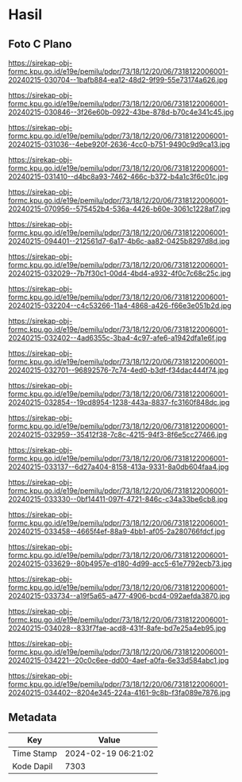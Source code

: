 # Hasil

## Foto C Plano

https://sirekap-obj-formc.kpu.go.id/e19e/pemilu/pdpr/73/18/12/20/06/7318122006001-20240215-030704--1bafb884-ea12-48d2-9f99-55e73174a626.jpg

https://sirekap-obj-formc.kpu.go.id/e19e/pemilu/pdpr/73/18/12/20/06/7318122006001-20240215-030846--3f26e60b-0922-43be-878d-b70c4e341c45.jpg

https://sirekap-obj-formc.kpu.go.id/e19e/pemilu/pdpr/73/18/12/20/06/7318122006001-20240215-031036--4ebe920f-2636-4cc0-b751-9490c9d9ca13.jpg

https://sirekap-obj-formc.kpu.go.id/e19e/pemilu/pdpr/73/18/12/20/06/7318122006001-20240215-031410--d4bc8a93-7462-466c-b372-b4a1c3f6c01c.jpg

https://sirekap-obj-formc.kpu.go.id/e19e/pemilu/pdpr/73/18/12/20/06/7318122006001-20240215-070956--575452b4-536a-4426-b60e-3061c1228af7.jpg

https://sirekap-obj-formc.kpu.go.id/e19e/pemilu/pdpr/73/18/12/20/06/7318122006001-20240215-094401--212561d7-6a17-4b6c-aa82-0425b8297d8d.jpg

https://sirekap-obj-formc.kpu.go.id/e19e/pemilu/pdpr/73/18/12/20/06/7318122006001-20240215-032029--7b7f30c1-00d4-4bd4-a932-4f0c7c68c25c.jpg

https://sirekap-obj-formc.kpu.go.id/e19e/pemilu/pdpr/73/18/12/20/06/7318122006001-20240215-032204--c4c53266-11a4-4868-a426-f66e3e051b2d.jpg

https://sirekap-obj-formc.kpu.go.id/e19e/pemilu/pdpr/73/18/12/20/06/7318122006001-20240215-032402--4ad6355c-3ba4-4c97-afe6-a1942dfa1e6f.jpg

https://sirekap-obj-formc.kpu.go.id/e19e/pemilu/pdpr/73/18/12/20/06/7318122006001-20240215-032701--96892576-7c74-4ed0-b3df-f34dac444f74.jpg

https://sirekap-obj-formc.kpu.go.id/e19e/pemilu/pdpr/73/18/12/20/06/7318122006001-20240215-032854--19cd8954-1238-443a-8837-fc3160f848dc.jpg

https://sirekap-obj-formc.kpu.go.id/e19e/pemilu/pdpr/73/18/12/20/06/7318122006001-20240215-032959--35412f38-7c8c-4215-94f3-8f6e5cc27466.jpg

https://sirekap-obj-formc.kpu.go.id/e19e/pemilu/pdpr/73/18/12/20/06/7318122006001-20240215-033137--6d27a404-8158-413a-9331-8a0db604faa4.jpg

https://sirekap-obj-formc.kpu.go.id/e19e/pemilu/pdpr/73/18/12/20/06/7318122006001-20240215-033330--0bf14411-097f-4721-846c-c34a33be6cb8.jpg

https://sirekap-obj-formc.kpu.go.id/e19e/pemilu/pdpr/73/18/12/20/06/7318122006001-20240215-033458--4665f4ef-88a9-4bb1-af05-2a280766fdcf.jpg

https://sirekap-obj-formc.kpu.go.id/e19e/pemilu/pdpr/73/18/12/20/06/7318122006001-20240215-033629--80b4957e-d180-4d99-acc5-61e7792ecb73.jpg

https://sirekap-obj-formc.kpu.go.id/e19e/pemilu/pdpr/73/18/12/20/06/7318122006001-20240215-033734--a19f5a65-a477-4906-bcd4-092aefda3870.jpg

https://sirekap-obj-formc.kpu.go.id/e19e/pemilu/pdpr/73/18/12/20/06/7318122006001-20240215-034028--833f7fae-acd8-431f-8afe-bd7e25a4eb95.jpg

https://sirekap-obj-formc.kpu.go.id/e19e/pemilu/pdpr/73/18/12/20/06/7318122006001-20240215-034221--20c0c6ee-dd00-4aef-a0fa-6e33d584abc1.jpg

https://sirekap-obj-formc.kpu.go.id/e19e/pemilu/pdpr/73/18/12/20/06/7318122006001-20240215-034402--8204e345-224a-4161-9c8b-f3fa089e7876.jpg


## Metadata

| Key        | Value               |
| ---------- | ------------------- |
| Time Stamp | 2024-02-19 06:21:02 |
| Kode Dapil | 7303                |



